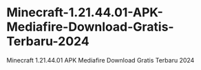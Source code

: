 # Minecraft-1.21.44.01-APK-Mediafire-Download-Gratis-Terbaru-2024
Minecraft 1.21.44.01 APK Mediafire Download Gratis Terbaru 2024
